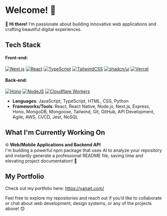 # Welcome! 👋

🚀 **Hi there!** I’m passionate about building innovative web applications and crafting beautiful digital experiences.

## Tech Stack
#### Front-end:
[![Next.js](https://img.shields.io/badge/Next.js-black?logo=next.js&logoColor=white)](#)
[![React](https://img.shields.io/badge/React-%2320232a.svg?logo=react&logoColor=%2361DAFB)](#)
[![TypeScript](https://img.shields.io/badge/TypeScript-3178C6?logo=typescript&logoColor=fff)](#)
[![TailwindCSS](https://img.shields.io/badge/Tailwind%20CSS-%2338B2AC.svg?logo=tailwind-css&logoColor=white)](#)
[![shadcn/ui](https://img.shields.io/badge/shadcn%2Fui-000?logo=shadcnui&logoColor=fff)](#)
[![Vercel](https://img.shields.io/badge/Vercel-%23000000.svg?logo=vercel&logoColor=white)](#)
#### Back-end:
[![Hono](https://img.shields.io/badge/Hono-E36002?logo=hono&logoColor=fff)](#)
[![NodeJS](https://img.shields.io/badge/Node.js-6DA55F?logo=node.js&logoColor=white)](#)
[![Cloudflare Workers](https://img.shields.io/badge/Cloudflare_Workers-F38020?logo=Cloudflare&logoColor=white)](#)

- **Languages**: JavaScript, TypeScript, HTML, CSS, Python
- **Frameworks/Tools**: React, React Native, Node.js, Next.js, Express, Hono, MongoDB, Mongoose, Tailwind, Git, GitHub, API Development, Agile, AWS, CI/CD, Jest, NoSQL

## What I'm Currently Working On
🌐 **Web/Mobile Applications and Backend API**   
I'm building a powerful npm package that uses AI to analyze your repository and instantly generate a professional README file, saving time and elevating project documentation! 🚀

## My Portfolio
Check out my portfolio here: https://yanait.com/

Feel free to explore my repositories and reach out if you’d like to collaborate or chat about web development, design systems, or any of the projects above! 😊
